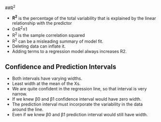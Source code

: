 ##R<sup>2</sup>

 * **R<sup>2</sup>** is the percentage of the total variability that is explained by the linear relationship with the predictor
 * 0≤R<sup>2</sup>≤1
 * R<sup>2</sup> is the sample correlation squared
 * R<sup>2</sup> can be a misleading summary of model fit.
 * Deleting data can inflate it.
 * Adding terms to a regression model always increases R2.


## Confidence and Prediction Intervals
 * Both intervals have varying widths.
 * Least width at the mean of the Xs.
 * We are quite confident in the regression line, so that interval is very narrow.
 * If we knew β0 and β1 confidence interval would have zero width.
 * The prediction interval must incorporate the variability in the data around the line.
 * Even if we knew β0 and β1 prediction interval would still have width.

